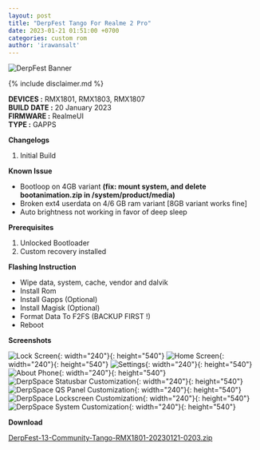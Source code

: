 ```yaml
---
layout: post
title: "DerpFest Tango For Realme 2 Pro"
date: 2023-01-21 01:51:00 +0700
categories: custom rom
author: 'irawansalt'
---
```

![DerpFest Banner](/assets/images/banner/derpfest-13.jpg)

{% include disclaimer.md %}

**DEVICES :** RMX1801, RMX1803, RMX1807<br>
**BUILD DATE :** 20 January 2023<br>
**FIRMWARE :** RealmeUI<br>
**TYPE :** GAPPS

**Changelogs**
<ol>
    <li>Initial Build</li>
</ol>

**Known Issue**
<ul>
    <li>Bootloop on 4GB variant <b>(fix: mount system, and delete bootanimation.zip in /system/product/media)</b></li>
    <li>Broken ext4 userdata on 4/6 GB ram variant [8GB variant works fine]</li>
    <li>Auto brightness not working in favor of deep sleep</li>
</ul>

**Prerequisites**
<ol>
    <li>Unlocked Bootloader</li>
    <li>Custom recovery installed</li>
</ol>

**Flashing Instruction**
<ul>
    <li>Wipe data, system, cache, vendor and dalvik</li>
    <li>Install Rom</li>
    <li>Install Gapps (Optional)</li>
    <li>Install Magisk (Optional)</li>
    <li>Format Data To F2FS (BACKUP FIRST !)</li>
    <li>Reboot</li>
</ul>

**Screenshots**

![Lock Screen](/assets/images/screenshots/2023/January/21/derpfest_rmx1801_1.jpg){: width="240"}{: height="540"}
![Home Screen](/assets/images/screenshots/2023/January/21/derpfest_rmx1801_2.jpg){: width="240"}{: height="540"}
![Settings](/assets/images/screenshots/2023/January/21/derpfest_rmx1801_3.jpg){: width="240"}{: height="540"}
![About Phone](/assets/images/screenshots/2023/January/21/derpfest_rmx1801_4.jpg){: width="240"}{: height="540"}
![DerpSpace Statusbar Customization](/assets/images/screenshots/2023/January/21/derpfest_rmx1801_5.jpg){: width="240"}{: height="540"}
![DerpSpace QS Panel Customization](/assets/images/screenshots/2023/January/21/derpfest_rmx1801_6.jpg){: width="240"}{: height="540"}
![DerpSpace Lockscreen Customization](/assets/images/screenshots/2023/January/21/derpfest_rmx1801_7.jpg){: width="240"}{: height="540"}
![DerpSpace System Customization](/assets/images/screenshots/2023/January/21/derpfest_rmx1801_8.jpg){: width="240"}{: height="540"}


**Download**

[DerpFest-13-Community-Tango-RMX1801-20230121-0203.zip][rom-links]


[rom-links]: https://khaddavi.net/HWnfg
